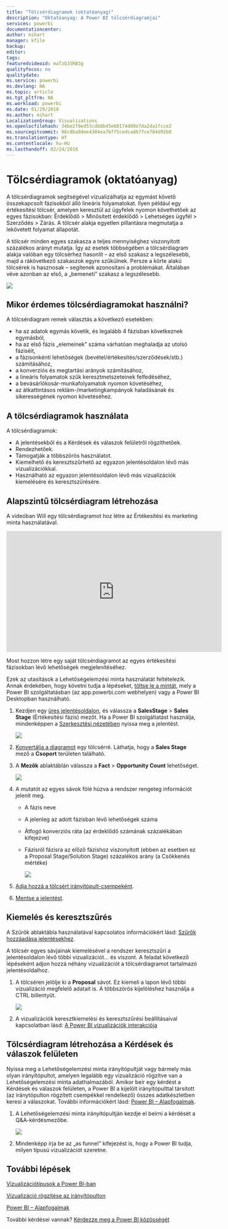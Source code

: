 ```yaml
---
title: "Tölcsérdiagramok (oktatóanyag)"
description: "Oktatóanyag: A Power BI tölcsérdiagramjai"
services: powerbi
documentationcenter: 
author: mihart
manager: kfile
backup: 
editor: 
tags: 
featuredvideoid: maTzOJSRB3g
qualityfocus: no
qualitydate: 
ms.service: powerbi
ms.devlang: NA
ms.topic: article
ms.tgt_pltfrm: NA
ms.workload: powerbi
ms.date: 01/29/2018
ms.author: mihart
LocalizationGroup: Visualizations
ms.openlocfilehash: 34be2f0ed53cdb8b45e60174d09e7da2da1fcce2
ms.sourcegitcommit: 88c8ba8dee4384ea7bff5cedcad67fce784d92b0
ms.translationtype: HT
ms.contentlocale: hu-HU
ms.lasthandoff: 02/24/2018
---
```

# <a name="funnel-charts-tutorial"></a>Tölcsérdiagramok (oktatóanyag)
A tölcsérdiagramok segítségével vizualizálhatja az egymást követő összekapcsolt fázisokból álló lineáris folyamatokat. Ilyen például egy értékesítési tölcsér, amelyen keresztül az ügyfelek nyomon követhetőek az egyes fázisokban: Érdeklődő \> Minősített érdeklődő \> Lehetséges ügyfél \> Szerződés \> Zárás.  A tölcsér alakja egyetlen pillantásra megmutatja a lekövetett folyamat állapotát.

A tölcsér minden egyes szakasza a teljes mennyiséghez viszonyított százalékos arányt mutatja. Így az esetek többségében a tölcsérdiagram alakja valóban egy tölcsérhez hasonlít – az első szakasz a legszélesebb, majd a rákövetkező szakaszok egyre szűkülnek.  Persze a körte alakú tölcsérek is hasznosak – segítenek azonosítani a problémákat.  Általában véve azonban az első, a „bemeneti” szakasz a legszélesebb.

![](media/power-bi-visualization-funnel-charts/funnelplain.png)

## <a name="when-to-use-a-funnel-chart"></a>Mikor érdemes tölcsérdiagramokat használni?
A tölcsérdiagram remek választás a következő esetekben:

* ha az adatok egymás követik, és legalább 4 fázisban következnek egymásból,
* ha az első fázis „elemeinek” száma várhatóan meghaladja az utolsó fáziséit,
* a fázisonkénti lehetőségek (bevétel/értékesítés/szerződések/stb.) számításához,
* a konverziós és megtartási arányok számításához,
* a lineáris folyamatok szűk keresztmetszeteinek felfedéséhez,
* a bevásárlókosár-munkafolyamatok nyomon követéséhez,
* az átkattintásos reklám-/marketingkampányok haladásának és sikerességének nyomon követéséhez.

## <a name="working-with-funnel-charts"></a>A tölcsérdiagramok használata
A tölcsérdiagramok:

* A jelentésekből és a Kérdések és válaszok felületről rögzíthetőek.
* Rendezhetőek.
* Támogatják a többszörös használatot.
* Kiemelhető és keresztszűrhető az egyazon jelentésoldalon lévő más vizualizációkkal.
* Használható az egyazon jelentésoldalon lévő más vizualizációk kiemelésére és keresztszűrésére.

## <a name="create-a-basic-funnel-chart"></a>Alapszintű tölcsérdiagram létrehozása
A videóban Will egy tölcsérdiagramot hoz létre az Értékesítési és marketing minta használatával.

<iframe width="560" height="315" src="https://www.youtube.com/embed/qKRZPBnaUXM" frameborder="0" allow="autoplay; encrypted-media" allowfullscreen></iframe>


Most hozzon létre egy saját tölcsérdiagramot az egyes értékesítési fázisokban lévő lehetőségek megjelenítéséhez.

Ezek az utasítások a Lehetőségelemzési minta használatát feltételezik. Annak érdekében, hogy követni tudja a lépéseket, [töltse le a mintát](sample-datasets.md), mely a Power BI szolgáltatásban (az app.powerbi.com webhelyen) vagy a Power BI Desktopban használható.   

1. Kezdjen egy [üres jelentésoldalon](power-bi-report-add-page.md), és válassza a **SalesStage** \> **Sales Stage** (Értékesítési fázis) mezőt. Ha a Power BI szolgáltatást használja, mindenképpen a [Szerkesztési nézetében](service-interact-with-a-report-in-editing-view.md) nyissa meg a jelentést.
   
    ![](media/power-bi-visualization-funnel-charts/funnelselectfield_new.png)
2. [Konvertálja a diagramot](power-bi-report-change-visualization-type.md) egy tölcsérré. Láthatja, hogy a **Sales Stage** mező a **Csoport** területen található. 
3. A **Mezők** ablaktáblán válassza a **Fact** \> **Opportunity Count** lehetőséget.
   
    ![](media/power-bi-visualization-funnel-charts/power-bi-funnel.png)
4. A mutatót az egyes sávok fölé húzva a rendszer rengeteg információt jelenít meg.
   
   * A fázis neve
   * A jelenleg az adott fázisban lévő lehetőségek száma
   * Átfogó konverziós ráta (az érdeklődő számának százalékában kifejezve) 
   * Fázisról fázisra az előző fázishoz viszonyított (ebben az esetben ez a Proposal Stage/Solution Stage) százalékos arány (a Csökkenés mértéke)
     
     ![](media/power-bi-visualization-funnel-charts/funnelhover_new.png)
5. [Adja hozzá a tölcsért irányítópult-csempeként](service-dashboard-tiles.md). 
6. [Mentse a jelentést](service-report-save.md).

## <a name="highlighting-and-cross-filtering"></a>Kiemelés és keresztszűrés
A Szűrök ablaktábla használatával kapcsolatos információkért lásd: [Szűrők hozzáadása jelentésekhez](power-bi-report-add-filter.md).

A tölcsér egyes sávjainak kiemelésével a rendszer keresztszűri a jelentésoldalon lévő többi vizualizációt... és viszont. A feladat következő lépéseként adjon hozzá néhány vizualizációt a tölcsérdiagramot tartalmazó jelentésoldalhoz.

1. A tölcséren jelölje ki a **Proposal** sávot. Ez kiemeli a lapon lévő többi vizualizáció megfelelő adatait is. A többszörös kijelöléshez használja a CTRL billentyűt.
   
   ![](media/power-bi-visualization-funnel-charts/funnelchartnoowl.gif)
2. A vizualizációk keresztkiemelési és keresztszűrési beállításaival kapcsolatban lásd: [A Power BI vizualizációk interakciója](service-reports-visual-interactions.md)

## <a name="create-a-funnel-chart-in-qa"></a>Tölcsérdiagram létrehozása a Kérdések és válaszok felületen
Nyissa meg a Lehetőségelemzési minta irányítópultját vagy bármely más olyan irányítópultot, amelyen legalább egy vizualizáció rögzítve van a Lehetőségelemzési minta adathalmazából.  Amikor beír egy kérdést a Kérdések és válaszok felületen, a Power BI a kijelölt irányítópulttal társított (az iránytópulton rögzített csempékkel rendelkező) összes adatkészletben keresi a válaszokat. További információkért lásd: [Power BI – Alapfogalmak](service-basic-concepts.md).

1. A Lehetőségelemzési minta irányítópultján kezdje el beírni a kérdését a Q&A-kérdésmezőbe.
   
   ![](media/power-bi-visualization-funnel-charts/funnelfromqna_new.png)
   
2. Mindenképp írja be az „as funnel” kifejezést is, hogy a Power BI tudja, milyen típusú vizualizációt szeretne.

## <a name="next-steps"></a>További lépések
[Vizualizációtípusok a Power BI-ban](power-bi-visualization-types-for-reports-and-q-and-a.md)

[Vizualizáció rögzítése az irányítópulton](service-dashboard-pin-tile-from-report.md)

[Power BI – Alapfogalmak](service-basic-concepts.md)

További kérdései vannak? [Kérdezze meg a Power BI közösségét](http://community.powerbi.com/)

